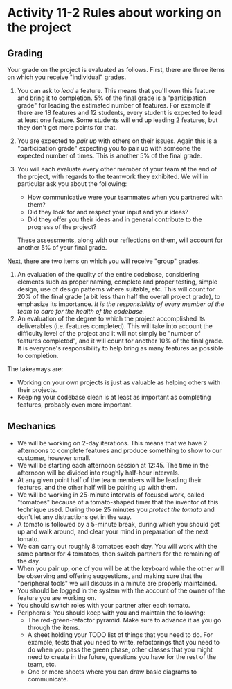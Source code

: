 # Activity 11-2 Rules about working on the project

## Grading

Your grade on the project is evaluated as follows. First, there are three items on which you receive "individual" grades.

1. You can ask to *lead* a feature. This means that you'll own this feature and bring it to completion. 5% of the final grade is a "participation grade" for leading the estimated number of features. For example if there are 18 features and 12 students, every student is expected to lead at least one feature. Some students will end up leading 2 features, but they don't get more points for that.
2. You are expected to *pair up* with others on their issues. Again this is a "participation grade" expecting you to pair up with someone the expected number of times. This is another 5% of the final grade.
3. You will each evaluate every other member of your team at the end of the project, with regards to the teamwork they exhibited. We will in particular ask you about the following:
    - How communicative were your teammates when you partnered with them?
    - Did they look for and respect your input and your ideas?
    - Did they offer you their ideas and in general contribute to the progress of the project?

    These assessments, along with our reflections on them, will account for another 5% of your final grade.

Next, there are two items on which you will receive "group" grades.

1. An evaluation of the quality of the entire codebase, considering elements such as proper naming, complete and proper testing, simple design, use of design patterns where suitable, etc. This will count for 20% of the final grade (a bit less than half the overall project grade), to emphasize its importance. *It is the responsibility of every member of the team to care for the health of the codebase.*
2. An evaluation of the degree to which the project accomplished its deliverables (i.e. features completed). This will take into account the difficulty level of the project and it will not simply be "number of features completed", and it will count for another 10% of the final grade. It is everyone's responsibility to help bring as many features as possible to completion.

The takeaways are:

- Working on your own projects is just as valuable as helping others with their projects.
- Keeping your codebase clean is at least as important as completing features, probably even more important.

## Mechanics

- We will be working on 2-day iterations. This means that we have 2 afternoons to complete features and produce something to show to our customer, however small.
- We will be starting each afternoon session at 12:45. The time in the afternoon will be divided into roughly half-hour intervals.
- At any given point half of the team members will be leading their features, and the other half will be pairing up with them.
- We will be working in 25-minute intervals of focused work, called "tomatoes" because of a tomato-shaped timer that the inventor of this technique used. During those 25 minutes you *protect the tomato* and don't let any distractions get in the way.
- A tomato is followed by a 5-minute break, during which you should get up and walk around, and clear your mind in preparation of the next tomato.
- We can carry out roughly 8 tomatoes each day. You will work with the same partner for 4 tomatoes, then switch partners for the remaining of the day.
- When you pair up, one of you will be at the keyboard while the other will be observing and offering suggestions, and making sure that the "peripheral tools" we will discuss in a minute are properly maintained.
- You should be logged in the system with the account of the owner of the feature you are working on.
- You should switch roles with your partner after each tomato.
- Peripherals: You should keep with you and maintain the following:
    - The red-green-refactor pyramid. Make sure to advance it as you go through the items.
    - A sheet holding your TODO list of things that you need to do. For example, tests that you need to write, refactorings that you need to do when you pass the green phase, other classes that you might need to create in the future, questions you have for the rest of the team, etc.
    - One or more sheets where you can draw basic diagrams to communicate.
